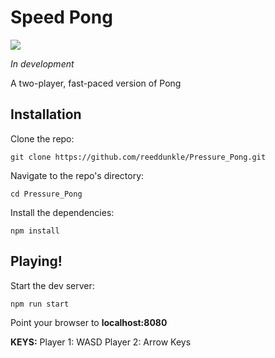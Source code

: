 # Speed Pong

<img src="http://i.imgur.com/wDzXXXD.gif" />

*In development*

A two-player, fast-paced version of Pong

Installation
----

Clone the repo:

```
git clone https://github.com/reeddunkle/Pressure_Pong.git
```

Navigate to the repo's directory:

```
cd Pressure_Pong
```

Install the dependencies:

```
npm install
```

Playing!
----

Start the dev server:

```
npm run start
```

Point your browser to **localhost:8080**

**KEYS:**
Player 1: WASD
Player 2: Arrow Keys
